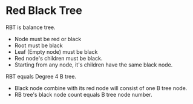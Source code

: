 # Red Black Tree

RBT is balance tree.

- Node must be red or black
- Root must be black
- Leaf (Empty node) must be black
- Red node's children must be black.
- Starting from any node, it's children have the same black node.

RBT equals Degree 4 B tree.
- Black node combine with its red node will consist of one B tree node.
- RB tree's black node count equals B tree node number.